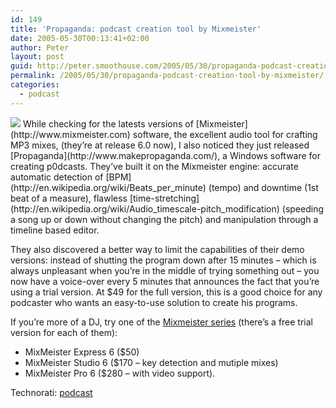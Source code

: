 ```yaml
---
id: 149
title: 'Propaganda: podcast creation tool by Mixmeister'
date: 2005-05-30T00:13:41+02:00
author: Peter
layout: post
guid: http://peter.smoothouse.com/2005/05/30/propaganda-podcast-creation-tool-by-mixmeister/
permalink: /2005/05/30/propaganda-podcast-creation-tool-by-mixmeister/
categories:
  - podcast
---
```

<img src="http://www.pixagogo.com/S5vpfnjbBPdPlhw!L7DZ9XBoxLb8sI2P-hsUY5qlXvUVVmsLdrgGBTjeuSbT7K17K3BoeJpj88KHSwwDa!14AeBIud8BKzUMnpG3CSbzk7uA74TLt3O26pFB1XiqBfmdCyLIIk!PUGLrjHtVY-OxP37w__/propaganda2.jpg" border="0" />  
While checking for the latests versions of [Mixmeister](http://www.mixmeister.com) software, the excellent audio tool for crafting MP3 mixes, (they&#8217;re at release 6.0 now), I also noticed they just released [Propaganda](http://www.makepropaganda.com/), a Windows software for creating p0dcasts. They&#8217;ve built it on the Mixmeister engine: accurate automatic detection of [BPM](http://en.wikipedia.org/wiki/Beats_per_minute) (tempo) and downtime (1st beat of a measure), flawless [time-stretching](http://en.wikipedia.org/wiki/Audio_timescale-pitch_modification) (speeding a song up or down without changing the pitch) and manipulation through a timeline based editor. 

They also discovered a better way to limit the capabilities of their demo versions: instead of shutting the program down after 15 minutes &#8211; which is always unpleasant when you&#8217;re in the middle of trying something out &#8211; you now have a voice-over every 5 minutes that announces the fact that you&#8217;re using a trial version. At $49 for the full version, this is a good choice for any podcaster who wants an easy-to-use solution to create his programs.

If you&#8217;re more of a DJ, try one of the [Mixmeister series](http://www.mixmeister.com/products.html) (there&#8217;s a free trial version for each of them): 

  * MixMeister Express 6 ($50)
  * MixMeister Studio 6 ($170 &#8211; key detection and mutiple mixes) 
  * MixMeister Pro 6 ($280 &#8211; with video support).

Technorati: <a href="http://technorati.com/tag/podcast" rel="tag">podcast</a>